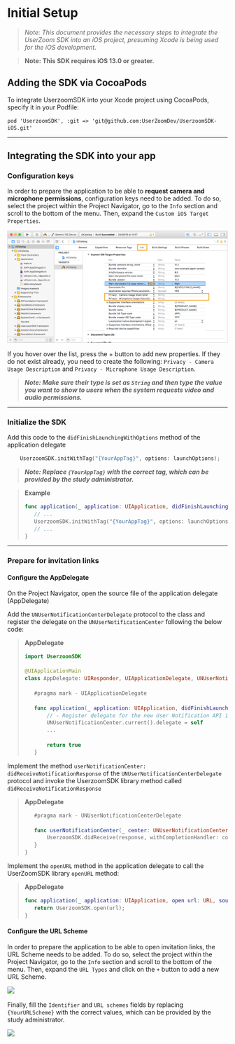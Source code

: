 # Initial Setup

>*Note: This document provides the necessary steps to integrate the UserZoom SDK into an iOS project, presuming Xcode is being used for the iOS development.* 

>**Note: This SDK requires iOS 13.0 or greater.**

## Adding the SDK via CocoaPods

To integrate UserzoomSDK into your Xcode project using CocoaPods, specify it in your Podfile:

```
pod 'UserzoomSDK', :git => 'git@github.com:UserZoomDev/UserzoomSDK-iOS.git'
```
----
## Integrating the SDK into your app

### Configuration keys

In order to prepare the application to be able to **request camera and microphone permissions**, configuration keys need to be added. To do so, select the project within the Project Navigator, go to the `Info` section and scroll to the bottom of the menu. Then, expand the `Custom iOS Target Properties`.

![properties]

If you hover over the list, press the + button to add new properties. If they do not exist already, you need to create the following: `Privacy - Camera Usage Description` and `Privacy - Microphone Usage Description`. 
> ***Note: Make sure their type is set as `String` and then type the value you want to show to users when the system requests video and audio permissions.***

---
### Initialize the SDK
Add this code to the `didFinishLaunchingWithOptions` method of the application delegate

```swift
    UserzoomSDK.initWithTag("{YourAppTag}", options: launchOptions);
```
>***Note: Replace `{YourAppTag}` with the correct tag, which can be provided by the study administrator.***

>**Example**
>```swift
>func application(_ application: UIApplication, didFinishLaunchingWithOptions launchOptions: [UIApplicationLaunchOptionsKey: Any]?) -> Bool {
>    // ...
>    UserzoomSDK.initWithTag("{YourAppTag}", options: launchOptions);
>    // ...
>}
>```

---
### Prepare for invitation links

#### Configure the AppDelegate
 On the Project Navigator, open the source file of the application delegate (AppDelegate)  

 Add the `UNUserNotificationCenterDelegate` protocol to the class and register the delegate on the `UNUserNotificationCenter` following the below code: 

>**AppDelegate**
>```swift
>import UserzoomSDK
>
>@UIApplicationMain
>class AppDelegate: UIResponder, UIApplicationDelegate, UNUserNotificationCenterDelegate {
>
>    #pragma mark - UIApplicationDelegate
>
>    func application(_ application: UIApplication, didFinishLaunchingWithOptions launchOptions: [UIApplicationLaunchOptionsKey: Any]?) -> Bool {
>        // - Register delegate for the new User Notification API in iOS 10.0+
>        UNUserNotificationCenter.current().delegate = self
>        ... 
>   
>        return true
>    }
>```


 Implement the method `userNotificationCenter: didReceiveNotificationResponse` of the `UNUserNotificationCenterDelegate` protocol and invoke the UserzoomSDK library method called `didReceiveNotificationResponse`

>**AppDelegate**
>```swift
>    #pragma mark - UNUserNotificationCenterDelegate
>
>    func userNotificationCenter(_ center: UNUserNotificationCenter, didReceive response: UNNotificationResponse, withCompletionHandler completionHandler: @escaping () -> Void) {
>        UserzoomSDK.didReceive(response, withCompletionHandler: completionHandler)
>    }   
>}
>```

 Implement the `openURL` method in the application delegate to call the UserZoomSDK library `openURL` method:

> **AppDelegate**
>```swift
>func application(_ application: UIApplication, open url: URL, sourceApplication: String?, annotation: Any) -> Bool {
>    return UserzoomSDK.open(url);
>}
>```

#### Configure the URL Scheme

In order to prepare the application to be able to open invitation links, the URL Scheme needs to be added. To do so, select the project within the Project Navigator, go to the `Info` section and scroll to the bottom of the menu. Then, expand the `URL Types` and click on the `+` button to add a new URL Scheme.

![][info]

Finally, fill the `Identifier` and `URL schemes` fields by replacing `{YourURLScheme}` with the correct values, which can be provided by the study administrator.

![][schemes]

[info]: ./images/info.png
[schemes]: ./images/schemes.png
[properties]: ./images/properties.png